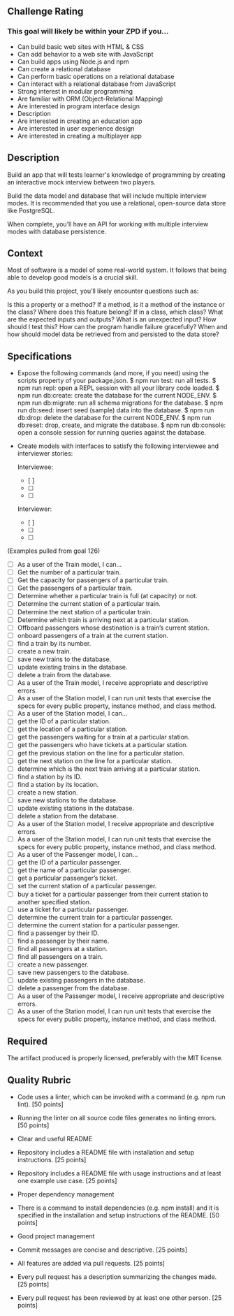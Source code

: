 ## Challenge Rating

### This goal will likely be within your ZPD if you…
- Can build basic web sites with HTML & CSS
- Can add behavior to a web site with JavaScript
- Can build apps using Node.js and npm
- Can create a relational database
- Can perform basic operations on a relational database
- Can interact with a relational database from JavaScript
- Strong interest in modular programming
- Are familiar with ORM (Object-Relational Mapping)
- Are interested in program interface design
- Description
- Are interested in creating an education app
- Are interested in user experience design
- Are interested in creating a multiplayer app

## Description
Build an app that will tests learner's knowledge of programming by creating an interactive mock interview between two players.

Build the data model and database that will include multiple interview modes. It is recommended that you use a relational, open-source data store like PostgreSQL.

When complete, you’ll have an API for working with multiple interview modes with database persistence.

## Context
Most of software is a model of some real-world system. It follows that being able to develop good models is a crucial skill.

As you build this project, you’ll likely encounter questions such as:

Is this a property or a method?
If a method, is it a method of the instance or the class?
Where does this feature belong? If in a class, which class?
What are the expected inputs and outputs?
What is an unexpected input?
How should I test this?
How can the program handle failure gracefully?
When and how should model data be retrieved from and persisted to the data store?

## Specifications

- Expose the following commands (and more, if you need) using the scripts property of your package.json.
  $ npm run test: run all tests.
  $ npm run repl: open a REPL session with all your library code loaded.
  $ npm run db:create: create the database for the current NODE_ENV.
  $ npm run db:migrate: run all schema migrations for the database.
  $ npm run db:seed: insert seed (sample) data into the database.
  $ npm run db:drop: delete the database for the current NODE_ENV.
  $ npm run db:reset: drop, create, and migrate the database.
  $ npm run db:console: open a console session for running queries against the database.

- Create models with interfaces to satisfy the following interviewee and interviewer stories:

  Interviewee:
  - [ ] 
  - [ ] 
  - [ ] 

  Interviewer:
  - [ ] 
  - [ ] 
  - [ ] 
 

(Examples pulled from goal 126)
- [ ] As a user of the Train model, I can…
- [ ] Get the number of a particular train.
- [ ] Get the capacity for passengers of a particular train.
- [ ] Get the passengers of a particular train.
- [ ] Determine whether a particular train is full (at capacity) or not.
- [ ] Determine the current station of a particular train.
- [ ] Determine the next station of a particular train.
- [ ] Determine which train is arriving next at a particular station.
- [ ] Offboard passengers whose destination is a train’s current station.
- [ ] onboard passengers of a train at the current station.
- [ ] find a train by its number.
- [ ] create a new train.
- [ ] save new trains to the database.
- [ ] update existing trains in the database.
- [ ] delete a train from the database.
- [ ] As a user of the Train model, I receive appropriate and descriptive errors.
- [ ] As a user of the Station model, I can run unit tests that exercise the specs for every public property, instance method, and class method.
- [ ] As a user of the Station model, I can…
- [ ] get the ID of a particular station.
- [ ] get the location of a particular station.
- [ ] get the passengers waiting for a train at a particular station.
- [ ] get the passengers who have tickets at a particular station.
- [ ] get the previous station on the line for a particular station.
- [ ] get the next station on the line for a particular station.
- [ ] determine which is the next train arriving at a particular station.
- [ ] find a station by its ID.
- [ ] find a station by its location.
- [ ] create a new station.
- [ ] save new stations to the database.
- [ ] update existing stations in the database.
- [ ] delete a station from the database.
- [ ] As a user of the Station model, I receive appropriate and descriptive errors.
- [ ] As a user of the Station model, I can run unit tests that exercise the specs for every public property, instance method, and class method.
- [ ] As a user of the Passenger model, I can…
- [ ] get the ID of a particular passenger.
- [ ] get the name of a particular passenger.
- [ ] get a particular passenger’s ticket.
- [ ] set the current station of a particular passenger.
- [ ] buy a ticket for a particular passenger from their current station to another specified station.
- [ ] use a ticket for a particular passenger.
- [ ] determine the current train for a particular passenger.
- [ ] determine the current station for a particular passenger.
- [ ] find a passenger by their ID.
- [ ] find a passenger by their name.
- [ ] find all passengers at a station.
- [ ] find all passengers on a train.
- [ ] create a new passenger.
- [ ] save new passengers to the database.
- [ ] update existing passengers in the database.
- [ ] delete a passenger from the database.
- [ ] As a user of the Passenger model, I receive appropriate and descriptive errors.
- [ ] As a user of the Station model, I can run unit tests that exercise the specs for every public property, instance method, and class method.

## Required
 The artifact produced is properly licensed, preferably with the MIT license.

## Quality Rubric
- Code uses a linter, which can be invoked with a command (e.g. npm run lint). [50 points]
- Running the linter on all source code files generates no linting errors. [50 points]
- Clear and useful README

- Repository includes a README file with installation and setup instructions. [25 points]
- Repository includes a README file with usage instructions and at least one example use case. [25 points]
- Proper dependency management

- There is a command to install dependencies (e.g. npm install) and it is specified in the installation and setup instructions of the README. [50 points]
- Good project management

- Commit messages are concise and descriptive. [25 points]
- All features are added via pull requests. [25 points]
- Every pull request has a description summarizing the changes made. [25 points]
- Every pull request has been reviewed by at least one other person. [25 points]
